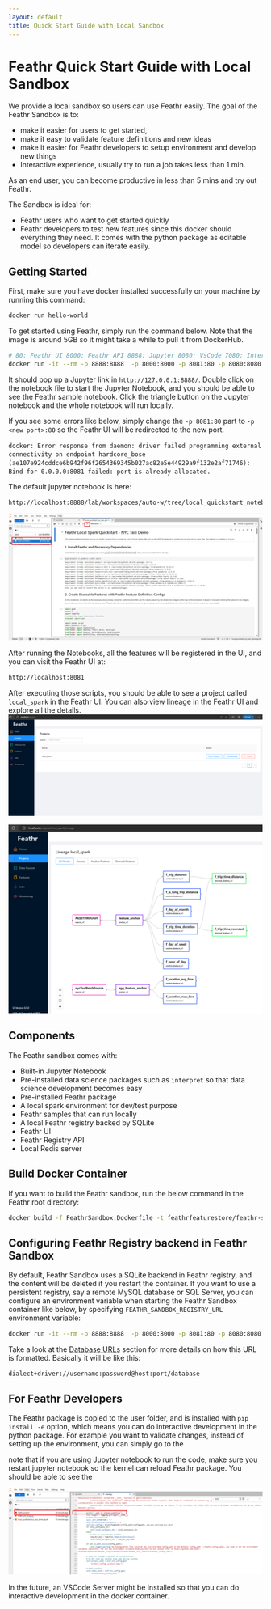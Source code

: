 ```yaml
---
layout: default
title: Quick Start Guide with Local Sandbox
---
```


# Feathr Quick Start Guide with Local Sandbox

We provide a local sandbox so users can use Feathr easily. The goal of the Feathr Sandbox is to:

- make it easier for users to get started, 
- make it easy to validate feature definitions and new ideas
- make it easier for Feathr developers to setup environment and develop new things
- Interactive experience, usually try to run a job takes less than 1 min.

As an end user, you can become productive in less than 5 mins and try out Feathr.

The Sandbox is ideal for:

- Feathr users who want to get started quickly
- Feathr developers to test new features since this docker should everything they need. It comes with the python package as editable model so developers can iterate easily. 

## Getting Started

First, make sure you have docker installed successfully on your machine by running this command:

```bash
docker run hello-world
```

To get started using Feathr, simply run the command below. Note that the image is around 5GB so it might take a while to pull it from DockerHub.

```bash
# 80: Feathr UI 8000: Feathr API 8888: Jupyter 8080: VsCode 7080: Interpret
docker run -it --rm -p 8888:8888  -p 8000:8000 -p 8081:80 -p 8080:8080 -p 7080:7080 --env API_BASE="api/v1" --env FEATHR_SANDBOX=True -e GRANT_SUDO=yes feathrfeaturestore/feathr-sandbox
```

It should pop up a Jupyter link in `http://127.0.0.1:8888/`. Double click on the notebook file to start the Jupyter Notebook, and you should be able to see the Feathr sample notebook. Click the triangle button on the Jupyter notebook and the whole notebook will run locally.

If you see some errors like below, simply change the `-p 8081:80` part to `-p <new port>:80` so the Feathr UI will be redirected to the new port.

`docker: Error response from daemon: driver failed programming external connectivity on endpoint hardcore_bose (ae107e924cddce6b942f96f2654369345b027ac82e5e44929a9f132e2af71746): Bind for 0.0.0.0:8081 failed: port is already allocated.`

The default jupyter notebook is here:
```bash
http://localhost:8888/lab/workspaces/auto-w/tree/local_quickstart_notebook.ipynb
```

![Feathr Notebook](./images/feathr-sandbox.png)


After running the Notebooks, all the features will be registered in the UI, and you can visit the Feathr UI at:

```bash
http://localhost:8081
```


After executing those scripts, you should be able to see a project called `local_spark` in the Feathr UI. You can also view lineage in the Feathr UI and explore all the details.
![Feathr UI](./images/feathr-sandbox-ui.png)

![Feathr UI](./images/feathr-sandbox-lineage.png)

## Components

The Feathr sandbox comes with:
- Built-in Jupyter Notebook
- Pre-installed data science packages such as `interpret` so that data science development becomes easy
- Pre-installed Feathr package
- A local spark environment for dev/test purpose
- Feathr samples that can run locally
- A local Feathr registry backed by SQLite
- Feathr UI
- Feathr Registry API
- Local Redis server


## Build Docker Container

If you want to build the Feathr sandbox, run the below command in the Feathr root directory:

```bash
docker build -f FeathrSandbox.Dockerfile -t feathrfeaturestore/feathr-sandbox .
```

## Configuring Feathr Registry backend in Feathr Sandbox

By default, Feathr Sandbox uses a SQLite backend in Feathr registry, and the content will be deleted if you restart the container. If you want to use a persistent registry, say a remote MySQL database or SQL Server, you can configure an environment variable when starting the Feathr Sandbox container like below, by specifying `FEATHR_SANDBOX_REGISTRY_URL` environment variable:

```bash
docker run -it --rm -p 8888:8888  -p 8000:8000 -p 8081:80 -p 8080:8080 -p 7080:7080 --env API_BASE="api/v1" --env FEATHR_SANDBOX=True --env FEATHR_SANDBOX_REGISTRY_URL="mysql://scott:tiger@localhost/foo" -e GRANT_SUDO=yes feathrfeaturestore/feathr-sandbox
```

Take a look at the [Database URLs](https://docs.sqlalchemy.org/en/20/core/engines.html#database-urls) section for more details on how this URL is formatted. Basically it will be like this:

```
dialect+driver://username:password@host:port/database
```

## For Feathr Developers
The Feathr package is copied to the user folder, and is installed with `pip install -e` option, which means you can do interactive development in the python package. For example you want to validate changes, instead of setting up the environment, you can simply go to the 


note that if you are using Jupyter notebook to run the code, make sure you restart jupyter notebook so the kernel can reload Feathr package.
You should be able to see the 

![Feathr Dev Experience](./images/feathr-sandbox-dev-experience.png)

In the future, an VSCode Server might be installed so that you can do interactive development in the docker container.
